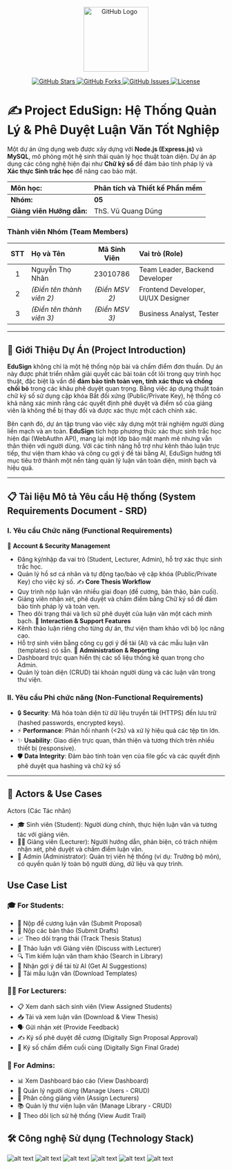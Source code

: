 <p align="center">
  <a href="https://github.com" target="_blank">
    <img src="https://github.githubassets.com/images/modules/logos_page/GitHub-Mark.png" width="150" alt="GitHub Logo">
  </a>
</p>

<p align="center">
  <!-- Stars -->
  <a href="https://github.com/NguyenThoNhan/PTTKPM25-26_ClassNx_Nhom5/stargazers">
    <img src="https://img.shields.io/github/stars/your-username/your-repo" alt="GitHub Stars">
  </a>
  
  <!-- Forks -->
  <a href="https://github.com/your-username/your-repo/fork">
    <img src="https://img.shields.io/github/forks/your-username/your-repo" alt="GitHub Forks">
  </a>
  
  <!-- Issues -->
  <a href="https://github.com/your-username/your-repo/issues">
    <img src="https://img.shields.io/github/issues/your-username/your-repo" alt="GitHub Issues">
  </a>
  
  <!-- License -->
  <a href="https://github.com/your-username/your-repo/blob/main/LICENSE">
    <img src="https://img.shields.io/github/license/your-username/your-repo" alt="License">
  </a>
</p>

# ✍️ Project EduSign: Hệ Thống Quản Lý & Phê Duyệt Luận Văn Tốt Nghiệp

Một dự án ứng dụng web được xây dựng với **Node.js (Express.js)** và **MySQL**, mô phỏng một hệ sinh thái quản lý học thuật toàn diện. Dự án áp dụng các công nghệ hiện đại như **Chữ ký số** để đảm bảo tính pháp lý và **Xác thực Sinh trắc học** để nâng cao bảo mật.

| **Môn học:** | **Phân tích và Thiết kế Phần mềm** |
| :--- | :--- |
| **Nhóm:** | **05** |
| **Giảng viên Hướng dẫn:** | ThS. Vũ Quang Dũng |

### **Thành viên Nhóm (Team Members)**

| **STT** | **Họ và Tên** | **Mã Sinh Viên** | **Vai trò (Role)** |
| :---: | :--- | :---: | :--- |
| 1 | Nguyễn Thọ Nhân | 23010786 | Team Leader, Backend Developer |
| 2 | _(Điền tên thành viên 2)_ | _(Điền MSV 2)_ | Frontend Developer, UI/UX Designer |
| 3 | _(Điền tên thành viên 3)_ | _(Điền MSV 3)_ | Business Analyst, Tester |

---

## 🚀 Giới Thiệu Dự Án (Project Introduction)

**EduSign** không chỉ là một hệ thống nộp bài và chấm điểm đơn thuần. Dự án này được phát triển nhằm giải quyết các bài toán cốt lõi trong quy trình học thuật, đặc biệt là vấn đề **đảm bảo tính toàn vẹn, tính xác thực và chống chối bỏ** trong các khâu phê duyệt quan trọng. Bằng việc áp dụng thuật toán chữ ký số sử dụng cặp khóa Bất đối xứng (Public/Private Key), hệ thống có khả năng xác minh rằng các quyết định phê duyệt và điểm số của giảng viên là không thể bị thay đổi và được xác thực một cách chính xác.

Bên cạnh đó, dự án tập trung vào việc xây dựng một trải nghiệm người dùng liền mạch và an toàn. **EduSign** tích hợp phương thức xác thực sinh trắc học hiện đại (WebAuthn API), mang lại một lớp bảo mật mạnh mẽ nhưng vẫn thân thiện với người dùng. Với các tính năng hỗ trợ như kênh thảo luận trực tiếp, thư viện tham khảo và công cụ gợi ý đề tài bằng AI, EduSign hướng tới mục tiêu trở thành một nền tảng quản lý luận văn toàn diện, minh bạch và hiệu quả.

---
## 📋 Tài liệu Mô tả Yêu cầu Hệ thống (System Requirements Document - SRD)
### I. Yêu cầu Chức năng (Functional Requirements)
👤 **Account & Security Management**
- Đăng ký/nhập đa vai trò (Student, Lecturer, Admin), hỗ trợ xác thực sinh trắc học.
- Quản lý hồ sơ cá nhân và tự động tạo/bảo vệ cặp khóa (Public/Private Key) cho việc ký số.
✍️ **Core Thesis Workflow**
- Quy trình nộp luận văn nhiều giai đoạn (đề cương, bản thảo, bản cuối).
- Giảng viên nhận xét, phê duyệt và chấm điểm bằng Chữ ký số để đảm bảo tính pháp lý và toàn vẹn.
- Theo dõi trạng thái và lịch sử phê duyệt của luận văn một cách minh bạch.
💬 **Interaction & Support Features**
- Kênh thảo luận riêng cho từng dự án, thư viện tham khảo với bộ lọc nâng cao.
- Hỗ trợ sinh viên bằng công cụ gợi ý đề tài (AI) và các mẫu luận văn (templates) có sẵn.
👑 **Administration & Reporting**
- Dashboard trực quan hiển thị các số liệu thống kê quan trọng cho Admin.
- Quản lý toàn diện (CRUD) tài khoản người dùng và các luận văn trong thư viện.
### II. Yêu cầu Phi chức năng (Non-Functional Requirements)
- 🔒 **Security**: Mã hóa toàn diện từ dữ liệu truyền tải (HTTPS) đến lưu trữ (hashed passwords, encrypted keys).
- ⚡ **Performance**: Phản hồi nhanh (<2s) và xử lý hiệu quả các tệp tin lớn.
- ✨ **Usability**: Giao diện trực quan, thân thiện và tương thích trên nhiều thiết bị (responsive).
- 🛡️ **Data Integrity**: Đảm bảo tính toàn vẹn của file gốc và các quyết định phê duyệt qua hashing và chữ ký số

---
## 👥 Actors & Use Cases
Actors (Các Tác nhân)
- 🎓 Sinh viên (Student): Người dùng chính, thực hiện luận văn và tương tác với giảng viên.
- 👨‍🏫 Giảng viên (Lecturer): Người hướng dẫn, phản biện, có trách nhiệm nhận xét, phê duyệt và chấm điểm luận văn.
- 👑 Admin (Administrator): Quản trị viên hệ thống (ví dụ: Trưởng bộ môn), có quyền quản lý toàn bộ người dùng, dữ liệu và quy trình.
## Use Case List
### 🎓 For Students:
- 📝 Nộp đề cương luận văn (Submit Proposal)
- 📂 Nộp các bản thảo (Submit Drafts)
- 📈 Theo dõi trạng thái (Track Thesis Status)
- 💬 Thảo luận với Giảng viên (Discuss with Lecturer)
- 🔍 Tìm kiếm luận văn tham khảo (Search in Library)
- 🤖 Nhận gợi ý đề tài từ AI (Get AI Suggestions)
- 📄 Tải mẫu luận văn (Download Templates)
### 👨‍🏫 For Lecturers:
- 📋 Xem danh sách sinh viên (View Assigned Students)
- 📥 Tải và xem luận văn (Download & View Thesis)
- 🗣️ Gửi nhận xét (Provide Feedback)
- ✍️ Ký số phê duyệt đề cương (Digitally Sign Proposal Approval)
- 💯 Ký số chấm điểm cuối cùng (Digitally Sign Final Grade)
### 👑 For Admins:
- 📊 Xem Dashboard báo cáo (View Dashboard)
- 👤 Quản lý người dùng (Manage Users - CRUD)
- 🔄 Phân công giảng viên (Assign Lecturers)
- 📚 Quản lý thư viện luận văn (Manage Library - CRUD)
- 📜 Theo dõi lịch sử hệ thống (View Audit Trail)

## 🛠️ Công nghệ Sử dụng (Technology Stack)
![alt text](https://img.shields.io/badge/Node.js-339933?style=for-the-badge&logo=nodedotjs&logoColor=white)
![alt text](https://img.shields.io/badge/Express.js-000000?style=for-the-badge&logo=express&logoColor=white)
![alt text](https://img.shields.io/badge/MySQL-4479A1?style=for-the-badge&logo=mysql&logoColor=white)
![alt text](https://img.shields.io/badge/HTML5-E34F26?style=for-the-badge&logo=html5&logoColor=white)
![alt text](https://img.shields.io/badge/CSS3-1572B6?style=for-the-badge&logo=css3&logoColor=white)
![alt text](https://img.shields.io/badge/JavaScript-F7DF1E?style=for-the-badge&logo=javascript&logoColor=black)
